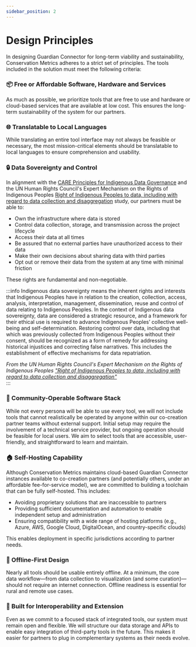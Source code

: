 ```yaml
---
sidebar_position: 2
---
```


# Design Principles

In designing Guardian Connector for long-term viability and sustainability, Conservation Metrics adheres to a strict set of principles. The tools included in the solution must meet the following criteria:

### 📦 Free or Affordable Software, Hardware and Services
As much as possible, we prioritize tools that are free to use and hardware or cloud-based services that are available at low cost. This ensures the long-term sustainability of the system for our partners.

### 🌐 Translatable to Local Languages
While translating an entire tool interface may not always be feasible or necessary, the most mission-critical elements should be translatable to local languages to ensure comprehension and usability.

### 🔒 Data Sovereignty and Control
In alignment with the [CARE Principles for Indigenous Data Governance](/guides/guide-data-sovereignty-and-protocols/#what-are-the-care-principles-for-indigenous-data-governance) and the UN Human Rights Council's Expert Mechanism on the Rights of Indigenous Peoples [Right of Indigenous Peoples to data, including with regard to data collection and disaggregation](https://digitallibrary.un.org/record/4087217?v=pdf) study, our partners must be able to:
- Own the infrastructure where data is stored
- Control data collection, storage, and transmission across the project lifecycle
- Access their data at all times
- Be assured that no external parties have unauthorized access to their data
- Make their own decisions about sharing data with third parties
- Opt out or remove their data from the system at any time with minimal friction

These rights are fundamental and non-negotiable.

:::info
Indigenous data sovereignty means the inherent rights and interests that Indigenous Peoples have in relation to the creation, collection, access, analysis, interpretation, management, dissemination, reuse and control of data relating to Indigenous Peoples. In the context of Indigenous data sovereignty, data are considered a strategic resource, and a framework for their ethical use is required to advance Indigenous Peoples’ collective well-being and self-determination. Restoring control over data, including that which was previously collected from Indigenous Peoples without their consent, should be recognized as a form of remedy for addressing historical injustices and correcting false narratives. This includes the establishment of effective mechanisms for data repatriation.

_From the UN Human Rights Council's Expert Mechanism on the Rights of Indigenous Peoples ["Right of Indigenous Peoples to data, including with regard to data collection and disaggregation"](https://digitallibrary.un.org/record/4087217?v=pdf)_  
:::

### 👥 Community-Operable Software Stack
While not every persona will be able to use every tool, we will not include tools that cannot realistically be operated by anyone within our co-creation partner teams without external support. Initial setup may require the involvement of a technical service provider, but ongoing operation should be feasible for local users. We aim to select tools that are accessible, user-friendly, and straightforward to learn and maintain.

### 🏠 Self-Hosting Capability
Although Conservation Metrics maintains cloud-based Guardian Connector instances available to co-creation partners (and potentially others, under an affordable fee-for-service model), we are committed to building a toolchain that can be fully self-hosted. This includes:
- Avoiding proprietary solutions that are inaccessible to partners
- Providing sufficient documentation and automation to enable independent setup and administration
- Ensuring compatibility with a wide range of hosting platforms (e.g., Azure, AWS, Google Cloud, DigitalOcean, and country-specific clouds)

This enables deployment in specific jurisdictions according to partner needs.

### 📴 Offline-First Design
Nearly all tools should be usable entirely offline. At a minimum, the core data workflow—from data collection to visualization (and some curation)—should not require an internet connection. Offline readiness is essential for rural and remote use cases.

### 🔗 Built for Interoperability and Extension
Even as we commit to a focused stack of integrated tools, our system must remain open and flexible. We will structure our data storage and APIs to enable easy integration of third-party tools in the future. This makes it easier for partners to plug in complementary systems as their needs evolve.